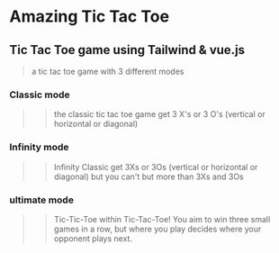 # Amazing Tic Tac Toe

## Tic Tac Toe game using Tailwind & vue.js

> a tic tac toe game with 3 different modes

### Classic mode

> > the classic tic tac toe game
> > get 3 X's or 3 O's (vertical or horizontal or diagonal)

### Infinity mode

> > Infinity Classic 
> > get 3Xs or 3Os (vertical or horizontal or diagonal) but you can't but more than 3Xs and 3Os

### ultimate mode

> > Tic-Tic-Toe within Tic-Tac-Toe!
> > You aim to win three small games in a row, but where you play decides where your opponent plays next.

